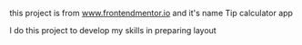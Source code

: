 this project is from www.frontendmentor.io and it's name Tip calculator app

I do this project to develop my skills in preparing layout
